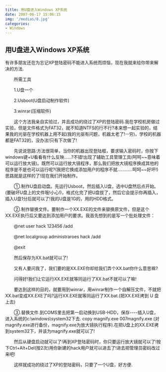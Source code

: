 ```yaml
---
title: 用U盘进入Windows XP系统
date: 2007-06-17 15:06:15
img: '/medias/8.jpg'
categories:
- Windows
---
```



## 用U盘进入Windows XP系统


有许多朋友还在为忘记XP登陆密码不能进入系统而烦恼，现在我就来给你带来解决的方法.

　　所需工具

　　1.U盘一个

　　2.Usboot(U盘启动制作软件)

　　3.winrar(压缩软件)

　　这个方法我亲自实验过，并且成功的绕过了XP的登陆密码.我在学校机房做过实验，但是文件格式为FAT32，就不知道NTFS的行不行?本来想一起实验的，结果我的光驱在学校机器上用不起(我的光驱有问题，机器太老了!--穷)，学校的机器都是FAT32的，没办法!只有下次做了!

　　先说说思路:方法很简单，当你的机器出现登陆框，要求输入密码时，你按下windows键+U看看有什么反映……?不错!出现了辅助工具管理工具(呵呵\~\~意味着可以运行放大镜)。既然可以运行放大镜程序，那么我们把放大镜程序换成其他的程序是不是也可以运行呢?(我把它换成添加用户的程序不就…………呵呵\~\~好坏!)思路就是这样的了!现在我们开始制作。

　　①.制作U盘启动盘。先运行Usboot，然后插入U盘，选中U盘然后点开始。(要破坏U盘上的文件哦!小心!)，格式化完了把U盘拔了，然后它会提示你再插入，插入U盘1分后就可以了!我的U盘是1G的，用的HDD格式。

　　②.制作替换文件。要制作一个XX.EXE的文件来替换原文件，但是这个XX.EXE执行后又要达到添加用户的要求。我首先想到的是写一个批处理文件：

　　@net user hack 123456 /add

　　@net localgroup administraroes hack /add

　　@exit

　　然后保存为XX.bat就可以了!

　　又有人要问我了，我们要的是XX.EXE你却给我们弄个XX.bat你什么意思嘛?

　　问得好!我们让它运行XX.EXE就等同运行了XX.bat不就可以了嘛!

　　要达到这样的目的，就要用到winrar，用winrar制作一个自解压文件，不就把XX.bat变成XX.EXE了吗?运行XX.EXE就等同运行了XX.bat.(把XX.EXE拷到 U 盘上去)

　　③.替换文件.到COMS里去把第一启动换到USB-HDD，保存----插入U盘，进入系统的c:\windows\system32下去. copy magnify.exe 007magnify.exe (对magnify.exe进行备份，magnify.exe为放大镜执行程序).在把U盘上的XX.EXE拷到system32下，并该为magnify.exe就可以了!

　　然后从硬盘启动就可以了!再到XP登陆密码时，你只要运行放大镜就可以了!按下Ctrl+Alt+Del(按2次)用你新建的hack用户就可以进去了!进去把管理员密码改过来吧!

　　这样就成功的绕过了XP的登陆密码，只要了一个U盘，好方便.